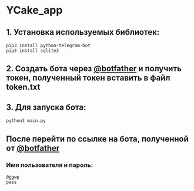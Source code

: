 # YCake_app

## 1. Установка используемых библиотек:
```
pip3 install python-telegram-bot 
pip3 install sqlite3 
```

## 2. Создать бота через [@botfather](https://t.me/botfather) и получить токен, полученный токен вставить в файл token.txt

## 3. Для запуска бота:

```
python3 main.py
```
## После перейти по ссылке на бота, полученной от [@botfather](https://t.me/botfather)
### Имя пользователя и пароль:
```
@ggwp
pass
```
